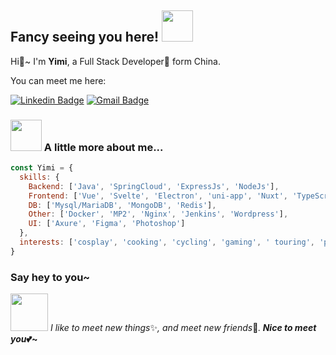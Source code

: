 ## Fancy seeing you here! <img src="https://media.giphy.com/media/lpU91npgmwIvkrMVDK/giphy.gif" width="50">

Hi👋~ 
I'm <b>Yimi</b>, a Full Stack Developer🚀 form China.

You can meet me here:

[![Linkedin Badge](https://img.shields.io/badge/-yimicat.com-blue?style=flat-square&logo=googlehome&logoColor=white&link=https://yimicat.com)](https://yimicat.com)
[![Gmail Badge](https://img.shields.io/badge/-yimicat@qq.com-c14433?style=flat-square&logo=Gmail&logoColor=white&link=mailto:yimicat@qq.com)](mailto:yimicat@qq.com)

### <img src="https://media.giphy.com/media/opvdnsIBv1AciolLjk/giphy.gif" width="50"> A little more about me...  

```javascript
const Yimi = {
  skills: {
    Backend: ['Java', 'SpringCloud', 'ExpressJs', 'NodeJs'],
    Frontend: ['Vue', 'Svelte', 'Electron', 'uni-app', 'Nuxt', 'TypeScript', 'Html/Css'],
    DB: ['Mysql/MariaDB', 'MongoDB', 'Redis'],
    Other: ['Docker', 'MP2', 'Nginx', 'Jenkins', 'Wordpress'],
    UI: ['Axure', 'Figma', 'Photoshop']
  },
  interests: ['cosplay', 'cooking', 'cycling', 'gaming', ' touring', 'photography']
}
```

### Say hey to you~


<img src="https://media.giphy.com/media/hoBKWdkG9kT5MkChjR/giphy.gif" width="60"> <em>I like to meet new things</em>✨<em>, 
and meet new friends</em>🎉<em>.</em><em><b> Nice to meet you</em>💕~</b>
